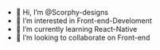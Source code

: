 - 👋 Hi, I’m @Scorphy-designs
- 👀 I’m interested in Front-end-Develoment
- 🌱 I’m currently learning React-Native
- 💞️ I’m looking to collaborate on Front-end 


<!---
Scorphy-designs/Scorphy-designs is a ✨ special ✨ repository because its `README.md` (this file) appears on your GitHub profile.
You can click the Preview link to take a look at your changes.
--->
